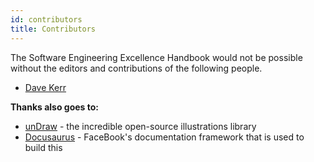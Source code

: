```yaml
---
id: contributors
title: Contributors
---
```


The Software Engineering Excellence Handbook would not be possible without the editors and contributions of the
following people.

- [Dave Kerr](https://github.com/dwmkerr)

**Thanks also goes to:**

- [unDraw](https://undraw.co/) - the incredible open-source illustrations library
- [Docusaurus](https://docusaurus.io/) - FaceBook's documentation framework that is used to build this
